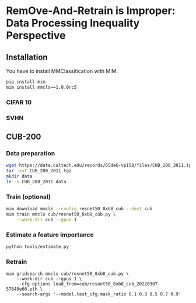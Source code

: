 # **RemOve-And-Retrain** is Improper: Data Processing Inequality Perspective

## Installation
You have to install MMClassification with MIM.
```bash
pip install mim
mim install mmcls==1.0.0rc5
```


### CIFAR 10
### SVHN

## CUB-200
### Data preparation
```bash
wget https://data.caltech.edu/records/65de6-vp158/files/CUB_200_2011.tgz
tar -xvf CUB_200_2011.tgz
mkdir data
ln -s CUB_200_2011 data
```
### Train (optional)
```bash
mim download mmcls --config resnet50_8xb8_cub --dest cub
mim train mmcls cub/resnet50_8xb8_cub.py \
    --work-dir cub --gpus 1
```

### Estimate a feature importance
```bash
python tools/estimate.py
```

### Retrain
```
mim gridsearch mmcls cub/resnet50_8xb8_cub.py \
    --work-dir cub --gpus 1 \
    --cfg-options load_from=cub/resnet50_8xb8_cub_20220307-57840e60.pth \
    --search-args '--model.test_cfg.mask_ratio 0.1 0.3 0.5 0.7 0.9'
```
